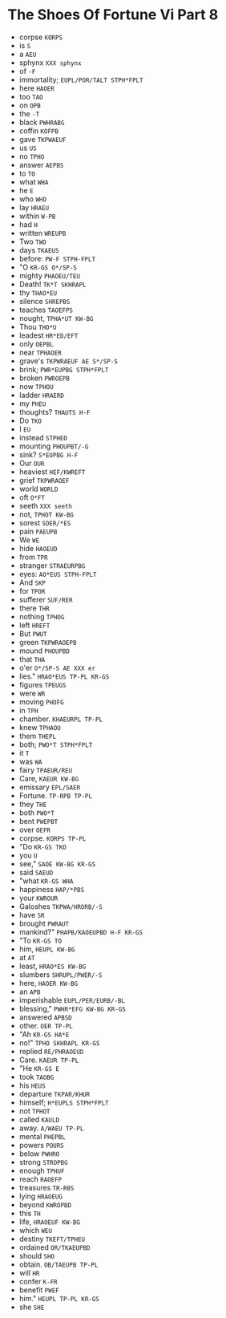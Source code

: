 # The Shoes Of Fortune Vi Part 8

* corpse `KORPS`
* is `S`
* a `AEU`
* sphynx `XXX sphynx`
* of `-F`
* immortality; `EUPL/POR/TALT STPH*FPLT`
* here `HAOER`
* too `TAO`
* on `OPB`
* the `-T`
* black `PWHRABG`
* coffin `KOFPB`
* gave `TKPWAEUF`
* us `US`
* no `TPHO`
* answer `AEPBS`
* to `TO`
* what `WHA`
* he `E`
* who `WHO`
* lay `HRAEU`
* within `W-PB`
* had `H`
* written `WREUPB`
* Two `TWO`
* days `TKAEUS`
* before: `PW-F STPH-FPLT`
* "O `KR-GS O*/SP-S`
* mighty `PHAOEU/TEU`
* Death! `TK*T SKHRAPL`
* thy `THAO*EU`
* silence `SHREPBS`
* teaches `TAOEFPS`
* nought, `TPHA*UT KW-BG`
* Thou `THO*U`
* leadest `HR*ED/EFT`
* only `OEPBL`
* near `TPHAOER`
* grave's `TKPWRAEUF AE S*/SP-S`
* brink; `PWR*EUPBG STPH*FPLT`
* broken `PWROEPB`
* now `TPHOU`
* ladder `HRAERD`
* my `PHEU`
* thoughts? `THAUTS H-F`
* Do `TKO`
* I `EU`
* instead `STPHED`
* mounting `PHOUPBT/-G`
* sink? `S*EUPBG H-F`
* Our `OUR`
* heaviest `HEF/KWREFT`
* grief `TKPWRAOEF`
* world `WORLD`
* oft `O*FT`
* seeth `XXX seeth`
* not, `TPHOT KW-BG`
* sorest `SOER/*ES`
* pain `PAEUPB`
* We `WE`
* hide `HAOEUD`
* from `TPR`
* stranger `STRAEURPBG`
* eyes: `AO*EUS STPH-FPLT`
* And `SKP`
* for `TPOR`
* sufferer `SUF/RER`
* there `THR`
* nothing `TPHOG`
* left `HREFT`
* But `PWUT`
* green `TKPWRAOEPB`
* mound `PHOUPBD`
* that `THA`
* o'er `O*/SP-S AE XXX er`
* lies." `HRAO*EUS TP-PL KR-GS`
* figures `TPEUGS`
* were `WR`
* moving `PHOFG`
* in `TPH`
* chamber. `KHAEURPL TP-PL`
* knew `TPHAOU`
* them `THEPL`
* both; `PWO*T STPH*FPLT`
* it `T`
* was `WA`
* fairy `TPAEUR/REU`
* Care, `KAEUR KW-BG`
* emissary `EPL/SAER`
* Fortune. `TP-RPB TP-PL`
* they `THE`
* both `PWO*T`
* bent `PWEPBT`
* over `OEFR`
* corpse. `KORPS TP-PL`
* "Do `KR-GS TKO`
* you `U`
* see," `SAOE KW-BG KR-GS`
* said `SAEUD`
* "what `KR-GS WHA`
* happiness `HAP/*PBS`
* your `KWROUR`
* Galoshes `TKPWA/HRORB/-S`
* have `SR`
* brought `PWRAUT`
* mankind?" `PHAPB/KAOEUPBD H-F KR-GS`
* "To `KR-GS TO`
* him, `HEUPL KW-BG`
* at `AT`
* least, `HRAO*ES KW-BG`
* slumbers `SHRUPL/PWER/-S`
* here, `HAOER KW-BG`
* an `APB`
* imperishable `EUPL/PER/EURB/-BL`
* blessing," `PWHR*EFG KW-BG KR-GS`
* answered `APBSD`
* other. `OER TP-PL`
* "Ah `KR-GS HA*E`
* no!" `TPHO SKHRAPL KR-GS`
* replied `RE/PHRAOEUD`
* Care. `KAEUR TP-PL`
* "He `KR-GS E`
* took `TAOBG`
* his `HEUS`
* departure `TKPAR/KHUR`
* himself; `H*EUPLS STPH*FPLT`
* not `TPHOT`
* called `KAULD`
* away. `A/WAEU TP-PL`
* mental `PHEPBL`
* powers `POURS`
* below `PWHRO`
* strong `STROPBG`
* enough `TPHUF`
* reach `RAOEFP`
* treasures `TR-RBS`
* lying `HRAOEUG`
* beyond `KWROPBD`
* this `TH`
* life, `HRAOEUF KW-BG`
* which `WEU`
* destiny `TKEFT/TPHEU`
* ordained `OR/TKAEUPBD`
* should `SHO`
* obtain. `OB/TAEUPB TP-PL`
* will `HR`
* confer `K-FR`
* benefit `PWEF`
* him." `HEUPL TP-PL KR-GS`
* she `SHE`
